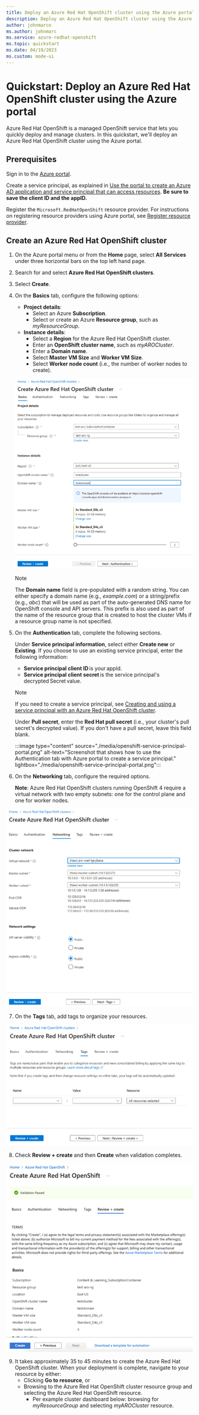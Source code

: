 ```yaml
---
title: Deploy an Azure Red Hat OpenShift cluster using the Azure portal
description: Deploy an Azure Red Hat OpenShift cluster using the Azure portal
author: johnmarco
ms.author: johnmarc
ms.service: azure-redhat-openshift
ms.topic: quickstart
ms.date: 04/19/2023
ms.custom: mode-ui
---
```


# Quickstart: Deploy an Azure Red Hat OpenShift cluster using the Azure portal  

Azure Red Hat OpenShift is a managed OpenShift service that lets you quickly deploy and manage clusters. In this quickstart, we'll deploy an Azure Red Hat OpenShift cluster using the Azure portal.           

## Prerequisites
Sign in to the [Azure portal](https://portal.azure.com). 

Create a service principal, as explained in [Use the portal to create an Azure AD application and service principal that can access resources](../active-directory/develop/howto-create-service-principal-portal.md). **Be sure to save the client ID and the appID.** 

Register the `Microsoft.RedHatOpenShift` resource provider. For instructions on registering resource providers using Azure portal, see [Register resource provider](../azure-resource-manager/management/resource-providers-and-types.md#register-resource-provider).

## Create an Azure Red Hat OpenShift cluster
1.	On the Azure portal menu or from the **Home** page, select **All Services** under three horizontal bars on the top left hand page.
2.	Search for and select **Azure Red Hat OpenShift clusters**.
3.  Select **Create**.
4.	On the **Basics** tab, configure the following options:
    * **Project details**:
        *	Select an Azure **Subscription**.
        *	Select or create an Azure **Resource group**, such as *myResourceGroup*.
    * **Instance details**:
        * Select a **Region** for the Azure Red Hat OpenShift cluster.
        *	Enter an **OpenShift cluster name**, such as *myAROCluster*.
        *	Enter a **Domain name**.
        *	Select **Master VM Size** and **Worker VM Size**.
        *   Select **Worker node count** (i.e., the number of worker nodes to create). 

    ![**Basics** tab on Azure portal](./media/Basics.png)
    
    > [!NOTE]
    > The **Domain name** field is pre-populated with a random string. You can either specify a domain name (e.g., *example.com*) or a string/prefix (e.g., *abc*) that will be used as part of the auto-generated DNS name for OpenShift console and API servers. This prefix is also used as part of the name of the resource group that is created to host the cluster VMs if a resource group name is not specified.

5. On the **Authentication** tab, complete the following sections.

    Under **Service principal information**, select either **Create new** or **Existing**. If you choose to use an existing service principal, enter the following information:

   - **Service principal client ID** is your appId. 
   - **Service principal client secret** is the service principal's decrypted Secret value.

    > [!NOTE]
    > If you need to create a service principal, see  [Creating and using a service principal with an Azure Red Hat OpenShift cluster](howto-create-service-principal.md).
    
   Under **Pull secret**, enter the **Red Hat pull secret** (i.e., your cluster's pull secret's decrypted value). If you don't have a pull secret, leave this field blank.

   :::image type="content" source="./media/openshift-service-principal-portal.png" alt-text="Screenshot that shows how to use the Authentication tab with Azure portal to create a service principal." lightbox="./media/openshift-service-principal-portal.png":::

6.	On the **Networking** tab, configure the required options.

       **Note**: Azure Red Hat OpenShift clusters running OpenShift 4 require a virtual network with two empty subnets: one for the control plane and one for worker nodes.

![**Networking** tab on Azure portal](./media/Networking.png)

7.	On the **Tags** tab, add tags to organize your resources.

![**Tags** tab on Azure portal](./media/Tags.png)
 
8.	Check **Review + create** and then **Create** when validation completes.   

![**Review + create** tab on Azure portal](./media/Review+Create.png)
 
9.	It takes approximately 35 to 45 minutes to create the Azure Red Hat OpenShift cluster. When your deployment is complete, navigate to your resource by either:
    *	Clicking **Go to resource**, or
    *	Browsing to the Azure Red Hat OpenShift cluster resource group and selecting the Azure Red Hat OpenShift resource.
        *	Per example cluster dashboard below: browsing for *myResourceGroup* and selecting *myAROCluster* resource.